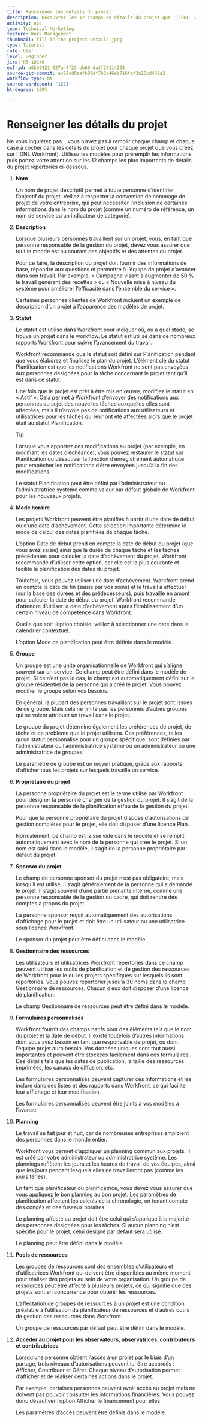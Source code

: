 ```yaml
---
title: Renseigner les détails du projet
description: Découvrez les 12 champs de détails du projet que  [!DNL  Workfront]  vous recommande de renseigner lors de la création d’un projet.
activity: use
team: Technical Marketing
feature: Work Management
thumbnail: fill-in-the-project-details.jpeg
type: Tutorial
role: User
level: Beginner
jira: KT-10140
exl-id: a62b9421-627a-4f23-ab66-da1f29114225
source-git-commit: ec82cd0aafb89df7b3c46eb716faf3a25cd438a2
workflow-type: ht
source-wordcount: '1223'
ht-degree: 100%

---
```


# Renseigner les détails du projet

Ne vous inquiétez pas... vous n’avez pas à remplir chaque champ et chaque case à cocher dans les détails du projet pour chaque projet que vous créez sur [!DNL  Workfront]. Utilisez les modèles pour préremplir les informations, puis portez votre attention sur les 12 champs les plus importants de détails du projet répertoriés ci-dessous.

1. **Nom**

   Un nom de projet descriptif permet à toute personne d’identifier l’objectif du projet. Veillez à respecter la convention de nommage de projet de votre entreprise, qui peut nécessiter l’inclusion de certaines informations dans le nom du projet (comme un numéro de référence, un nom de service ou un indicateur de catégorie).


1. **Description**

   Lorsque plusieurs personnes travaillent sur un projet, vous, en tant que personne responsable de la gestion du projet, devez vous assurer que tout le monde est au courant des objectifs et des attentes du projet.

   Pour ce faire, la description du projet doit fournir des informations de base, répondre aux questions et permettre à l’équipe de projet d’avancer dans son travail. Par exemple, « Campagne visant à augmenter de 50 % le travail générant des recettes » ou « Nouvelle mise à niveau du système pour améliorer l’efficacité dans l’ensemble du service ».

   Certaines personnes clientes de Workfront incluent un exemple de description d’un projet à l’apparence des modèles de projet.

1. **Statut**

   Le statut est utilisé dans Workfront pour indiquer où, ou à quel stade, se trouve un projet dans le workflow. Le statut est utilisé dans de nombreux rapports Workfront pour suivre l’avancement du travail.

   Workfront recommande que le statut soit défini sur Planification pendant que vous élaborez et finalisez le plan du projet. L’élément clé du statut Planification est que les notifications Workfront ne sont pas envoyées aux personnes désignées pour la tâche concernant le projet tant qu’il est dans ce statut.

   Une fois que le projet est prêt à être mis en œuvre, modifiez le statut en « Actif ». Cela permet à Workfront d’envoyer des notifications aux personnes au sujet des nouvelles tâches auxquelles elles sont affectées, mais il n’envoie pas de notifications aux utilisateurs et utilisatrices pour les tâches qui leur ont été affectées alors que le projet était au statut Planification.

   >[!TIP]
   >
   >  Lorsque vous apportez des modifications au projet (par exemple, en modifiant les dates d’échéance), vous pouvez restaurer le statut sur Planification ou désactiver la fonction d’enregistrement automatique pour empêcher les notifications d’être envoyées jusqu’à la fin des modifications.

   Le statut Planification peut être défini par l’administrateur ou l’administratrice système comme valeur par défaut globale de Workfront pour les nouveaux projets.

1. **Mode horaire**

   Les projets Workfront peuvent être planifiés à partir d’une date de début ou d’une date d’achèvement. Cette sélection importante détermine le mode de calcul des dates planifiées de chaque tâche.

   L’option Date de début prend en compte la date de début du projet (que vous avez saisie) ainsi que la durée de chaque tâche et les tâches précédentes pour calculer la date d’achèvement du projet. Workfront recommande d’utiliser cette option, car elle est la plus courante et facilite la planification des dates du projet.

   Toutefois, vous pouvez utiliser une date d’achèvement. Workfront prend en compte la date de fin (saisie par vos soins) et le travail à effectuer (sur la base des durées et des prédécesseurs), puis travaille en amont pour calculer la date de début du projet. Workfront recommande d’attendre d’utiliser la date d’achèvement après l’établissement d’un certain niveau de compétence dans Workfront.

   Quelle que soit l’option choisie, veillez à sélectionner une date dans le calendrier contextuel.

   L’option Mode de planification peut être définie dans le modèle.

1. **Groupe**

   Un groupe est une unité organisationnelle de Workfront qui s’aligne souvent sur un service. Ce champ peut être défini dans le modèle de projet. Si ce n’est pas le cas, le champ est automatiquement défini sur le groupe résidentiel de la personne qui a créé le projet. Vous pouvez modifier le groupe selon vos besoins.

   En général, la plupart des personnes travaillant sur le projet sont issues de ce groupe. Mais cela ne limite pas les personnes d’autres groupes qui se voient attribuer un travail dans le projet.

   Le groupe du projet détermine également les préférences de projet, de tâche et de problème que le projet utilisera. Ces préférences, telles qu’un statut personnalisé pour un groupe spécifique, sont définies par l’administrateur ou l’administratrice système ou un administrateur ou une administratrice de groupes.

   Le paramètre de groupe est un moyen pratique, grâce aux rapports, d’afficher tous les projets sur lesquels travaille un service.

1. **Propriétaire du projet**

   La personne propriétaire du projet est le terme utilisé par Workfront pour désigner la personne chargée de la gestion du projet. Il s’agit de la personne responsable de la planification et/ou de la gestion du projet.

   Pour que la personne propriétaire du projet dispose d’autorisations de gestion complètes pour le projet, elle doit disposer d’une licence Plan.

   Normalement, ce champ est laissé vide dans le modèle et se remplit automatiquement avec le nom de la personne qui crée le projet. Si un nom est saisi dans le modèle, il s’agit de la personne propriétaire par défaut du projet.

1. **Sponsor du projet**

   Le champ de personne sponsor du projet n’est pas obligatoire, mais lorsqu’il est utilisé, il s’agit généralement de la personne qui a demandé le projet. Il s’agit souvent d’une partie prenante interne, comme une personne responsable de la gestion ou cadre, qui doit rendre des comptes à propos du projet.

   La personne sponsor reçoit automatiquement des autorisations d’affichage pour le projet et doit être un utilisateur ou une utilisatrice sous licence Workfront.

   Le sponsor du projet peut être défini dans le modèle.

1. **Gestionnaire des ressources**

   Les utilisateurs et utilisatrices Workfront répertoriés dans ce champ peuvent utiliser les outils de planification et de gestion des ressources de Workfront pour le ou les projets spécifiques sur lesquels ils sont répertoriés. Vous pouvez répertorier jusqu’à 30 noms dans le champ Gestionnaire de ressources. Chacun d’eux doit disposer d’une licence de planification.

   Le champ Gestionnaire de ressources peut être défini dans le modèle.

1. **Formulaires personnalisés**

   Workfront fournit des champs natifs pour des éléments tels que le nom du projet et la date de début. Il existe toutefois d’autres informations dont vous avez besoin en tant que responsable de projet, ou dont l’équipe projet aura besoin. Vos données uniques sont tout aussi importantes et peuvent être stockées facilement dans ces formulaires. Des détails tels que les dates de publication, la taille des ressources imprimées, les canaux de diffusion, etc.

   Les formulaires personnalisés peuvent capturer ces informations et les inclure dans des listes et des rapports dans Workfront, ce qui facilite leur affichage et leur modification.

   Les formulaires personnalisés peuvent être joints à vos modèles à l’avance.

1. **Planning**

   Le travail se fait jour et nuit, car de nombreuses entreprises emploient des personnes dans le monde entier.

   Workfront vous permet d’appliquer un planning commun aux projets. Il est créé par votre administrateur ou administratrice système. Les plannings reflètent les jours et les heures de travail de vos équipes, ainsi que les jours pendant lesquels elles ne travailleront pas (comme les jours fériés).

   En tant que planificateur ou planificatrice, vous devez vous assurer que vous appliquez le bon planning au bon projet. Les paramètres de planification affectent les calculs de la chronologie, en tenant compte des congés et des fuseaux horaires.

   Le planning affecté au projet doit être celui qui s’applique à la majorité des personnes désignées pour les tâches. Si aucun planning n’est spécifié pour le projet, celui désigné par défaut sera utilisé.

   Le planning peut être défini dans le modèle.

1. **Pools de ressources**

   Les groupes de ressources sont des ensembles d’utilisateurs et d’utilisatrices Workfront qui doivent être disponibles au même moment pour réaliser des projets au sein de votre organisation. Un groupe de ressources peut être affecté à plusieurs projets, ce qui signifie que des projets sont en concurrence pour obtenir les ressources.

   L’affectation de groupes de ressources à un projet est une condition préalable à l’utilisation du planificateur de ressources et d’autres outils de gestion des ressources dans Workfront.

   Un groupe de ressources par défaut peut être défini dans le modèle.

1. **Accéder au projet pour les observateurs, observatrices, contributeurs et contributrices**

   Lorsqu’une personne obtient l’accès à un projet par le biais d’un partage, trois niveaux d’autorisations peuvent lui être accordés : Afficher, Contribuer et Gérer. Chaque niveau d’autorisation permet d’afficher et de réaliser certaines actions dans le projet.

   Par exemple, certaines personnes peuvent avoir accès au projet mais ne doivent pas pouvoir consulter les informations financières. Vous pouvez donc désactiver l’option Afficher le financement pour elles.

   Les paramètres d’accès peuvent être définis dans le modèle.
